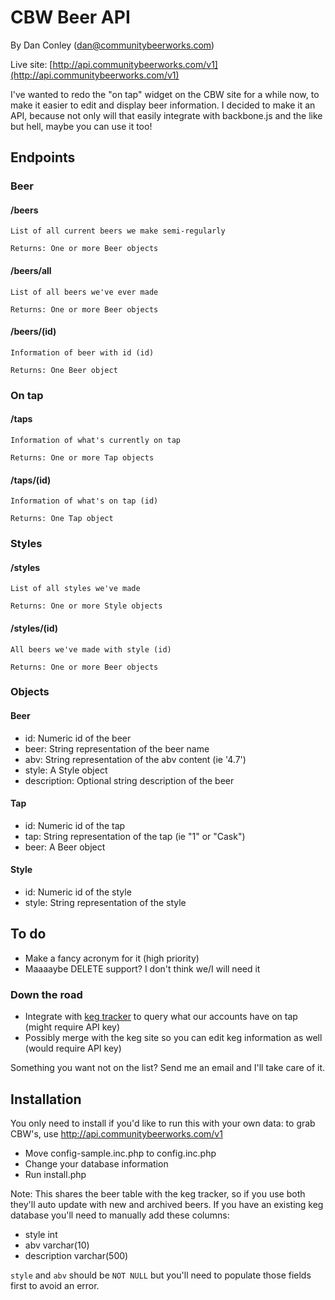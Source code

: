 # CBW Beer API
By Dan Conley (dan@communitybeerworks.com)

Live site: [http://api.communitybeerworks.com/v1](http://api.communitybeerworks.com/v1)

I've wanted to redo the "on tap" widget on the CBW site for a while now, to make it easier to edit and display beer information. I decided to make it an API, because not only will that easily integrate with backbone.js and the like but hell, maybe you can use it too!

## Endpoints
### Beer
#### /beers
	List of all current beers we make semi-regularly

	Returns: One or more Beer objects

#### /beers/all
	List of all beers we've ever made

	Returns: One or more Beer objects

#### /beers/(id)
	Information of beer with id (id)

	Returns: One Beer object

### On tap
#### /taps
	Information of what's currently on tap

	Returns: One or more Tap objects

#### /taps/(id)
	Information of what's on tap (id)

	Returns: One Tap object

### Styles
#### /styles
	List of all styles we've made

	Returns: One or more Style objects

#### /styles/(id)
	All beers we've made with style (id)

	Returns: One or more Beer objects

### Objects
#### Beer
* id:		Numeric id of the beer
* beer:		String representation of the beer name
* abv:		String representation of the abv content (ie '4.7')
* style:	A Style object
* description:	Optional string description of the beer

#### Tap
* id:		Numeric id of the tap
* tap:		String representation of the tap (ie "1" or "Cask")
* beer:		A Beer object

#### Style
* id:		Numeric id of the style
* style:	String representation of the style

## To do
* Make a fancy acronym for it (high priority)
* Maaaaybe DELETE support? I don't think we/I will need it

### Down the road
* Integrate with [keg tracker](https://github.com/Sigafoos/Keg-tracker/) to query what our accounts have on tap (might require API key)
* Possibly merge with the keg site so you can edit keg information as well (would require API key)

Something you want not on the list? Send me an email and I'll take care of it.

## Installation
You only need to install if you'd like to run this with your own data: to grab CBW's, use http://api.communitybeerworks.com/v1

* Move config-sample.inc.php to config.inc.php
* Change your database information
* Run install.php

Note: This shares the beer table with the keg tracker, so if you use both they'll auto update with new and archived beers. If you have an existing keg database you'll need to manually add these columns:

* style int
* abv varchar(10)
* description varchar(500)

`style` and `abv` should be `NOT NULL` but you'll need to populate those fields first to avoid an error.
